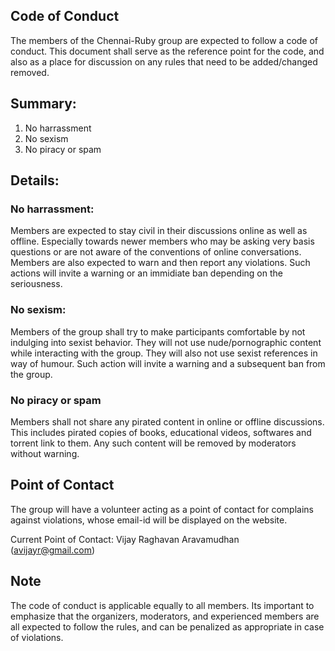 ## Code of Conduct
The members of the Chennai-Ruby group are expected to follow a code of conduct. This document shall serve as the reference point for the code, and also as a place for discussion on any rules that need to be added/changed removed.

## Summary:
1. No harrassment
2. No sexism
3. No piracy or spam

## Details:

### No harrassment:
Members are expected to stay civil in their discussions online as well as offline. Especially towards newer members who may be asking very basis questions or are not aware of the conventions of online conversations. Members are also expected to warn and then report any violations. Such actions will invite a warning or an immidiate ban depending on the seriousness.

### No sexism:
Members of the group shall try to make participants comfortable by not indulging into sexist behavior. They will not use nude/pornographic content while interacting with the group. They will also not use sexist references in way of humour. Such action will invite a warning and a subsequent ban from the group.

### No piracy or spam
Members shall not share any pirated content in online or offline discussions. This includes pirated copies of books, educational videos, softwares and torrent link to them. Any such content will be removed by moderators without warning.

## Point of Contact
The group will have a volunteer acting as a point of contact for complains against violations, whose email-id will be displayed on the website.

Current Point of Contact: Vijay Raghavan Aravamudhan (avijayr@gmail.com)

## Note
The code of conduct is applicable equally to all members. Its important to emphasize that the organizers, moderators, and experienced members are all expected to follow the rules, and can be penalized as appropriate in case of violations.

